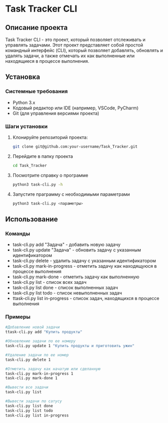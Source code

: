 # Task Tracker CLI

## Описание проекта
Task Tracker CLI - это проект, который позволяет отслеживать и управлять задачами. Этот проект представляет собой простой командный интерфейс (CLI), который позволяет добавлять, обновлять и удалять задачи, а также отмечать их как выполненные или находящиеся в процессе выполнения.

## Установка

### Системные требования
- Python 3.x
- Кодовый редактор или IDE (например, VSCode, PyCharm)
- Git (для управления версиями проекта)

### Шаги установки
1. Клонируйте репозиторий проекта: 
   ```bash
   git clone git@github.com:your-username/Task_Tracker.git  
2. Перейдите в папку проекта
   ```bash
   cd Task_Tracker
3. Посмотрите справку о программе
   ```bash
   python3 task-cli.py -h
4. Запустите праграмму с необходимыми параметрами
   ```bash
   python3 task-cli.py <параметры>

## Использование

### Команды
- task-cli.py add "Задача" - добавить новую задачу
- task-cli.py update <id> "Задача" - обновить задачу с указанным идентификатором
- task-cli.py delete <id> - удалить задачу с указанным идентификатором
- task-cli.py mark-in-progress <id> - отметить задачу как находящуюся в процессе выполнения
- task-cli.py mark-done <id> - отметить задачу как выполненную
- task-cli.py list - список всех задач
- task-cli.py list done - список выполненных задач
- task-cli.py list todo - список невыполненных задач
- ttask-cli.py list in-progress - список задач, находящихся в процессе выполнения

### Примеры
   ```bash
  #Добавление новой задачи
  ttask-cli.py add "Купить продукты"

  #Обновление задачи по ее номеру
  task-cli.py update 1 "Купить продукты и приготовить ужин"

  #Удаление задачи по ее номер
  task-cli.py delete 1

  #Отметить задачу как начатую или сделанную
  task-cli.py mark-in-progress 1
  task-cli.py mark-done 1

  #Вывести все задачи
  task-cli.py list

  #Вывести задачи по сатусу
  task-cli.py list done
  task-cli.py list todo
  task-cli.py list in-progress
